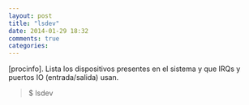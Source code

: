 ```yaml
---
layout: post
title: "lsdev"
date: 2014-01-29 18:32
comments: true
categories: 
---
```

[procinfo]. Lista los dispositivos presentes en el sistema y que IRQs y puertos IO (entrada/salida) usan.

>$ lsdev


